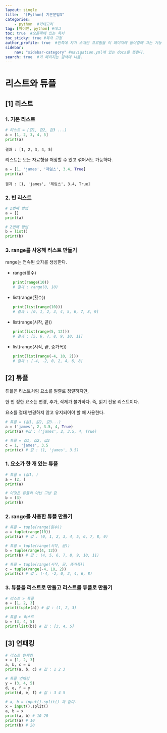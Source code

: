 ```yaml
---
layout: single
title:  "[Python] 기본문법3"
categories: 
    - python  #카테고리
tag: [파이썬, python] #태그
toc: true  #오른쪽에 있는 목차
toc_sticky: true #목차 고정
author_profile: true  #왼쪽에 자기 소개란 프로필을 이 페이지에 들어갈때 끄는 기능
sidebar:
    nav: "sidebar-category" #navigation.yml에 있는 docs를 뜻한다.
search: true  #이 페이지는 검색에 나옴.
---
```


# 리스트와 튜플

## [1] 리스트

### 1. 기본 리스트

```python
# 리스트 = [값1, 값2, 값3 ...]
a = [1, 2, 3, 4, 5]
print(a)
```

```plaintext
결과 : [1, 2, 3, 4, 5]
```

리스트는 모든 자료형을 저장할 수 있고 섞어서도 가능하다.

```python
a = [1, 'james', '제임스', 3.4, True]
print(a)
```

```plaintext
결과 : [1, 'james', '제임스', 3.4, True]
```

### 2. 빈 리스트 

```python
# 1번째 방법
a = []
print(a)

# 2번째 방법
b = list()
print(b)
```

### 3. range를 사용해 리스트 만들기

range는 연속된 숫자를 생성한다.

- range(횟수)
    
    ```python
    print(range(10))
    # 결과 : range(0, 10)
    ```
    
- list(range(횟수))
    
    ```python
    print(list(range(10)))
    # 결과 : [0, 1, 2, 3, 4, 5, 6, 7, 8, 9]
    ```
    
- list(range(시작, 끝))
    
    ```python
    print(list(range(5, 12)))
    # 결과 : [5, 6, 7, 8, 9, 10, 11]
    ```
    
- list(range(시작, 끝, 증가폭))
    
    ```python
    print(list(range(-4, 10, 2)))
    # 결과 : [-4, -2, 0, 2, 4, 6, 8]
    ```

## [2] 튜플

튜플은 리스트처럼 요소를 일렬로 정렬하지만, 

한 번 정한 요소는 변경, 추가, 삭제가 불가하다. 즉, 읽기 전용 리스트이다.

요소를 절대 변경하지 않고 유지되어야 할 때 사용한다.

```python
# 튜플 = (값1, 값2, 값3...)
a = ('james', 2, 3.5, 4, True)
print(a) #값 : ('james', 2, 3.5, 4, True)

# 튜플 = 값1, 값2, 값3
c = 1, 'james', 3.5
print(c) # 값 : (1, 'james', 3.5)
```

### 1. 요소가 한 개 있는 튜플

```python
# 튜플 = (값1, )
a = (2, )
print(a)

# 이것은 튜플이 아닌 그냥 값
b = (3)
print(b)
```

### 2. range를 사용한 튜플 만들기

```python
# 튜플 = tuple(range(횟수))
a = tuple(range(10))
print(a) # 값 : (0, 1, 2, 3, 4, 5, 6, 7, 8, 9)

# 튜플 = tuple(range(시작, 끝))
b = tuple(range(4, 12))
print(b) # 값 : (4, 5, 6, 7, 8, 9, 10, 11)

# 튜플 = tuple(range(시작, 끝, 증가폭))
c = tuple(range(-4, 10, 2))
print(c) # 값 : (-4, -2, 0, 2, 4, 6, 8)
```

### 3. 튜플을 리스트로 만들고 리스트를 튜플로 만들기

```python
# 리스트 > 튜플
a = [1, 2, 3]
print(tuple(a)) # 값 : (1, 2, 3)

# 튜플 > 리스트
b = (3, 4, 5)
print(list(b)) # 값 : [3, 4, 5]
```

## [3] 언패킹

```python
# 리스트 언패킹
x = [1, 2, 3]
a, b, c = x
print(a, b, c) # 값 : 1 2 3

# 튜플 언패킹
y = (3, 4, 5)
d, e, f = y
print(d, e, f) # 값 : 3 4 5
```

```python
# a, b = input().split() 과 같다.
x = input().split()
a, b = x
print(a, b) # 10 20
print(a) # 10
print(b) # 20
```